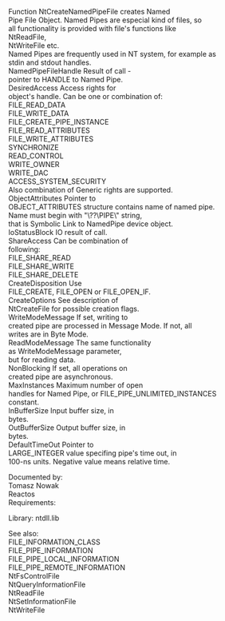 Function NtCreateNamedPipeFile creates Named \
Pipe File Object. Named Pipes are especial kind of files, so \
all functionality is provided with file's functions like \
NtReadFile, \
NtWriteFile etc. \
Named Pipes are frequently used in NT system, for example as \
stdin and stdout handles. \
NamedPipeFileHandle Result of call \- \
pointer to HANDLE to Named Pipe. \
DesiredAccess Access rights for \
object's handle. Can be one or combination of: \
FILE\_READ\_DATA \
FILE\_WRITE\_DATA \
FILE\_CREATE\_PIPE\_INSTANCE \
FILE\_READ\_ATTRIBUTES \
FILE\_WRITE\_ATTRIBUTES \
SYNCHRONIZE \
READ\_CONTROL \
WRITE\_OWNER \
WRITE\_DAC \
ACCESS\_SYSTEM\_SECURITY \
Also combination of Generic rights are supported. \
ObjectAttributes Pointer to \
OBJECT\_ATTRIBUTES structure contains name of named pipe. \
Name must begin with "\\??\\PIPE\\" string, \
that is Symbolic Link to NamedPipe device object. \
IoStatusBlock IO result of call. \
ShareAccess Can be combination of \
following: \
FILE\_SHARE\_READ \
FILE\_SHARE\_WRITE \
FILE\_SHARE\_DELETE \
CreateDisposition Use \
FILE\_CREATE, FILE\_OPEN or FILE\_OPEN\_IF. \
CreateOptions See description of \
NtCreateFile for possible creation flags. \
WriteModeMessage If set, writing to \
created pipe are processed in Message Mode. If not, all \
writes are in Byte Mode. \
ReadModeMessage The same functionality \
as WriteModeMessage parameter, \
but for reading data. \
NonBlocking If set, all operations on \
created pipe are asynchronous. \
MaxInstances Maximum number of open \
handles for Named Pipe, or FILE\_PIPE\_UNLIMITED\_INSTANCES \
constant. \
InBufferSize Input buffer size, in \
bytes. \
OutBufferSize Output buffer size, in \
bytes. \
DefaultTimeOut Pointer to \
LARGE\_INTEGER value specifing pipe's time out, in \
100\-ns units. Negative value means relative time.

Documented by: \
Tomasz Nowak \
Reactos \
Requirements:

Library: ntdll.lib

See also: \
FILE\_INFORMATION\_CLASS \
FILE\_PIPE\_INFORMATION \
FILE\_PIPE\_LOCAL\_INFORMATION \
FILE\_PIPE\_REMOTE\_INFORMATION \
NtFsControlFile \
NtQueryInformationFile \
NtReadFile \
NtSetInformationFile \
NtWriteFile
